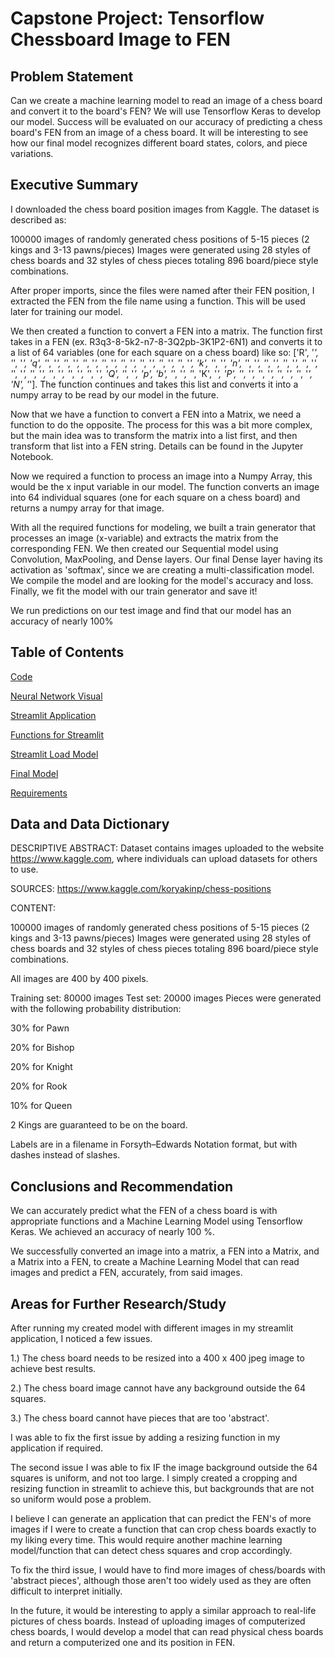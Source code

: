 # Capstone Project: Tensorflow Chessboard Image to FEN

## Problem Statement
   
Can we create a machine learning model to read an image of a chess board and convert it to the board's FEN?
We will use Tensorflow Keras to develop our model.
Success will be evaluated on our accuracy of predicting a chess board's FEN from an image of a chess board.
It will be interesting to see how our final model recognizes different board states, colors, and piece variations.

## Executive Summary
    
I downloaded the chess board position images from Kaggle. 
The dataset is described as: 

100000 images of randomly generated chess positions of 5-15 pieces (2 kings and 3-13 pawns/pieces)
Images were generated using 28 styles of chess boards and 32 styles of chess pieces totaling 896 board/piece style combinations.

After proper imports, since the files were named after their FEN position, I extracted the FEN from the file name using a function. This will be used later for training our model. 

We then created a function to convert a FEN into a matrix. The function first takes in a FEN (ex. R3q3-8-5k2-n7-8-3Q2pb-3K1P2-6N1) and converts it to a list of 64 variables (one for each square on a chess board) like so: ['R', '_', '_', '_', 'q', '_', '_', '_', '_', '_', '_', '_', '_', '_', '_', '_', '_', '_', '_', '_', '_', 'k', '_', '_', 'n', '_', '_', '_', '_', '_', '_', '_', '_', '_', '_', '_', '_', '_', '_', '_', '_', '_', '_', 'Q', '_', '_', 'p', 'b', '_', '_', '_', 'K', '_', 'P', '_', '_', '_', '_', '_', '_', '_', '_', 'N', '_']. The function continues and takes this list and converts it into a numpy array to be read by our model in the future.

Now that we have a function to convert a FEN into a Matrix, we need a function to do the opposite.
The process for this was a bit more complex, but the main idea was to transform the matrix into a list first, and then transform that list into a FEN string. Details can be found in the Jupyter Notebook.

Now we required a function to process an image into a Numpy Array, this would be the x input variable in our model. The function converts an image into 64 individual squares (one for each square on a chess board) and returns a numpy array for that image. 

With all the required functions for modeling, we built a train generator that processes an image (x-variable) and extracts the matrix from the corresponding FEN. We then created our Sequential model using Convolution, MaxPooling, and Dense layers. Our final Dense layer having its activation as 'softmax', since we are creating a multi-classification model. We compile the model and are looking for the model's accuracy and loss. Finally, we fit the model with our train generator and save it!

We run predictions on our test image and find that our model has an accuracy of nearly 100%




## Table of Contents


[Code](0_image_to_FEN_CNN.ipynb)

[Neural Network Visual](images/model_viz.png)

[Streamlit Application](board_to_fen.py)

[Functions for Streamlit](functions.py)

[Streamlit Load Model](load_model.py) 

[Final Model](model.h5) 

[Requirements](requirements.txt)

   
## Data and Data Dictionary

DESCRIPTIVE ABSTRACT: Dataset contains images uploaded to the website https://www.kaggle.com, where individuals can upload datasets for others to use.

SOURCES: 
https://www.kaggle.com/koryakinp/chess-positions

CONTENT:

100000 images of randomly generated chess positions of 5-15 pieces (2 kings and 3-13 pawns/pieces)
Images were generated using 28 styles of chess boards and 32 styles of chess pieces totaling 896 board/piece style combinations.

All images are 400 by 400 pixels.

Training set: 80000 images
Test set: 20000 images
Pieces were generated with the following probability distribution:

30% for Pawn

20% for Bishop

20% for Knight

20% for Rook

10% for Queen

2 Kings are guaranteed to be on the board.

Labels are in a filename in Forsyth–Edwards Notation format, but with dashes instead of slashes.

## Conclusions and Recommendation

We can accurately predict what the FEN of a chess board is with appropriate functions and a Machine Learning Model using Tensorflow Keras. We achieved an accuracy of nearly 100 %.

We successfully converted an image into a matrix, a FEN into a Matrix, and a Matrix into a FEN, to create a Machine Learning Model that can read images and predict a FEN, accurately, from said images.



## Areas for Further Research/Study

After running my created model with different images in my streamlit application, I noticed a few issues.

1.) The chess board needs to be resized into a 400 x 400 jpeg image to achieve best results.

2.) The chess board image cannot have any background outside the 64 squares.

3.) The chess board cannot have pieces that are too 'abstract'.

I was able to fix the first issue by adding a resizing function in my application if required.

The second issue I was able to fix IF the image background outside the 64 squares is uniform, and not too large. I simply created a cropping and resizing function in streamlit to achieve this, but backgrounds that are not so uniform would pose a problem.

I believe I can generate an application that can predict the FEN's of more images if I were to create a function that can crop chess boards exactly to my liking every time. This would require another machine learning model/function that can detect chess squares and crop accordingly.

To fix the third issue, I would have to find more images of chess/boards with 'abstract pieces', although those aren't too widely used as they are often difficult to interpret initially.

In the future, it would be interesting to apply a similar approach to real-life pictures of chess boards. Instead of uploading images of computerized chess boards, I would develop a model that can read physical chess boards and return a computerized one and its position in FEN.
